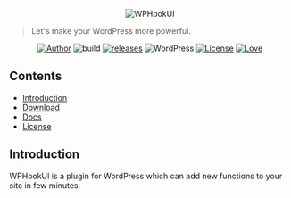 <p align="center">
<img src="https://img.flyhigher.top/hui-top.jpg" alt="WPHookUI">
</p>

> Let's make your WordPress more powerful.

<p align="center">
<a href="https://flyhigher.top"><img alt="Author" src="https://img.shields.io/badge/author-Axton-red.svg?style=flat-square"/></a>
<img alt="build" src="https://img.shields.io/badge/dynamic/json.svg?label=build&url=https%3A%2F%2Fhui.flyhigher.top%2Fbuild.json&query=%24.sta&colorB=44cc11&style=flat-square"/>
<a href="https://github.com/yrccondor/wp-hookui/releases"><img alt="releases" src="https://img.shields.io/github/release/yrccondor/wp-hookui.svg?style=flat-square"/></a>
<img alt="WordPress" src="https://img.shields.io/badge/WordPress-4.4%2B-blue.svg?style=flat-square"/>
<a href="https://github.com/yrccondor/wp-hookui/blob/master/LICENSE"><img alt="License" src="https://img.shields.io/badge/license-GPL%20V3.0-orange.svg?style=flat-square"/></a>
<a href="https://flyhigher.top"><img alt="Love" src="https://img.shields.io/badge/made%20with-%e2%9d%a4-ff69b4.svg?style=flat-square"/></a>
</p>

## Contents

- [Introduction](#introduction)
- [Download](#download)
- [Docs](#docs)
- [License](#license)

## Introduction

WPHookUI is a plugin for WordPress which can add new functions to your site in few minutes.
